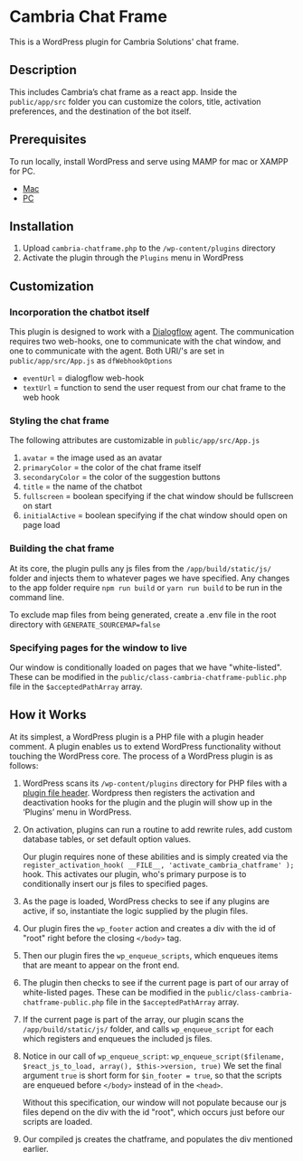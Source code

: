 # Cambria Chat Frame

This is a WordPress plugin for Cambria Solutions' chat frame.

## Description

This includes Cambria’s chat frame as a react app.
Inside the `public/app/src` folder you can customize the colors,
title, activation preferences, and the destination of the bot itself.

## Prerequisites

To run locally, install WordPress and serve using MAMP for mac
or XAMPP for PC.

- [Mac](https://codex.wordpress.org/Installing_WordPress_Locally_on_Your_Mac_With_MAMP)
- [PC](https://codex.wordpress.org/Test_Driving_WordPress#Installing_WordPress_on_Your_Windows_Desktop)

## Installation

1. Upload `cambria-chatframe.php` to the `/wp-content/plugins` directory
2. Activate the plugin through the `Plugins` menu in WordPress

## Customization

### Incorporation the chatbot itself

This plugin is designed to work with a [Dialogflow](https://dialogflow.com/docs) agent.
The communication requires two web-hooks, one to communicate with the chat window,
and one to communicate with the agent. Both URI/'s are set in `public/app/src/App.js`
as `dfWebhookOptions`

- `eventUrl` = dialogflow web-hook
- `textUrl` = function to send the user request from our chat frame to the web hook

### Styling the chat frame

The following attributes are customizable in `public/app/src/App.js`

1. `avatar` = the image used as an avatar
2. `primaryColor` = the color of the chat frame itself
3. `secondaryColor` = the color of the suggestion buttons
4. `title` = the name of the chatbot
5. `fullscreen` = boolean specifying if the chat window should be fullscreen on start
6. `initialActive` = boolean specifying if the chat window should open on page load

### Building the chat frame

At its core, the plugin pulls any js files from the `/app/build/static/js/` folder
and injects them to whatever pages we have specified. Any changes to the app folder
require `npm run build` or `yarn run build` to be run in the command line.

To exclude map files from being generated, create a .env file in the root directory
with `GENERATE_SOURCEMAP=false`

### Specifying pages for the window to live

Our window is conditionally loaded on pages that we have "white-listed".
These can be modified in the `public/class-cambria-chatframe-public.php` file in
the `$acceptedPathArray` array.

## How it Works

At its simplest, a WordPress plugin is a PHP file with a plugin header
comment. A plugin enables us to extend WordPress functionality without touching
the WordPress core. The process of a WordPress plugin is as follows:

1. WordPress scans its `/wp-content/plugins` directory for PHP files with a [plugin
   file header](https://codex.wordpress.org/File_Header). Wordpress then registers the activation and deactivation hooks
   for the plugin and the plugin will show up in the ‘Plugins’ menu in WordPress.

2. On activation, plugins can run a routine to add rewrite rules, add custom
   database tables, or set default option values.

   Our plugin requires none of these abilities and is simply created via the
   `register_activation_hook( __FILE__, 'activate_cambria_chatframe' );`
   hook. This activates our plugin, who's primary purpose is to conditionally
   insert our js files to specified pages.

3. As the page is loaded, WordPress checks to see if any plugins are active,
   if so, instantiate the logic supplied by the plugin files.

4. Our plugin fires the `wp_footer` action and creates a div with the id of
   "root" right before the closing `</body>` tag.

5. Then our plugin fires the `wp_enqueue_scripts`, which enqueues items that
   are meant to appear on the front end.

6. The plugin then checks to see if the current page is part of our array of
   white-listed pages. These can be modified in the
   `public/class-cambria-chatframe-public.php` file in the `$acceptedPathArray` array.

7. If the current page is part of the array, our plugin scans the `/app/build/static/js/`
   folder, and calls `wp_enqueue_script` for each which registers and enqueues the included js files.

8. Notice in our call of `wp_enqueue_script`:
   `wp_enqueue_script($filename, $react_js_to_load, array(), $this->version, true)`
   We set the final argument `true` is short form for `$in_footer = true`,
   so that the scripts are enqueued before `</body>` instead of in the `<head>`.

   Without this specification, our window will not populate because our js files
   depend on the div with the id "root", which occurs just before our scripts are loaded.

9. Our compiled js creates the chatframe, and populates the div mentioned
   earlier.
